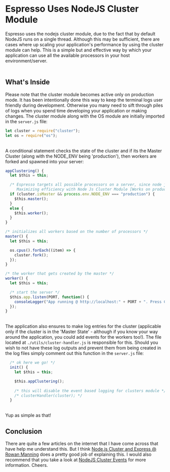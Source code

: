 # Espresso Uses NodeJS Cluster Module
Espresso uses the nodejs cluster module, due to the fact that by default NodeJS runs on a single thread. Although this may be sufficient, there are cases where up scaling your application's performance by using the cluster module can help. This is a simple but and effective way by which your application can use all the available processors in your host environment/server.
<br/><br/>

## What's Inside
Please note that the cluster module becomes active only on production mode. It has been intentionally done this way to keep the terminal logs user friendly during development. Otherwise you many need to sift through piles of logs when you spend time developing your application or making changes. The cluster module along with the OS module are initially imported in the ```server.js``` file:
```js
let cluster = require("cluster");
let os = require("os");
```
<br/>A conditional statement checks the state of the cluster and if its the Master Cluster (along with the NODE_ENV being 'production'), then workers are forked and spawned into your server:
```js
appClustering() {
  let $this = this;

  /* Espresso targets all possible processors on a server, since node js is single threaded. 
     Maximizing efficiency with Node Js Cluster Module [Works on production mode to keep the logging simple and easy] */
  if (cluster.isMaster && process.env.NODE_ENV === "production") {
    $this.master();
  }
  else {
    $this.worker();
  }
}

/* initializes all workers based on the number of processors */
master() {
  let $this = this;

  os.cpus().forEach((item) => {
    cluster.fork();
  });
}

/* the worker that gets created by the master */
worker() {
  let $this = this;

  /* start the server */
  $this.app.listen(PORT, function() {
    consoleLogger("App running @ http://localhost:" + PORT + ". Press CTRL + C to Terminate.");
  });
}
```

<br/>The application also ensures to make log entries for the cluster (applicable only if the cluster is in the 'Master State' - although if you know your way around the application, you could add events for the workers too!). The file located at ```./utils/cluster-handler.js``` is responsible for this. Should you wish to not have these log outputs and prevent them from being created in the log files simply comment out this function in the ```server.js``` file:
```js
  /* ok here we go! */
  init() {
    let $this = this;

    $this.appClustering();
    
    /* this will disable the event based logging for clusters module */
    /* clusterHandler(cluster); */
  }
```
<br/>Yup as simple as that!

## Conclusion
There are quite a few articles on the internet that I have come across that have help me understand this. But I think [Node.js Cluster and Express @ Rowan Manning](https://rowanmanning.com/posts/node-cluster-and-express/) does a pretty good job of explaining this. I would also recommend that you take a look at [NodeJS Cluster Events](https://nodejs.org/api/cluster.html) for more information. Cheers.

